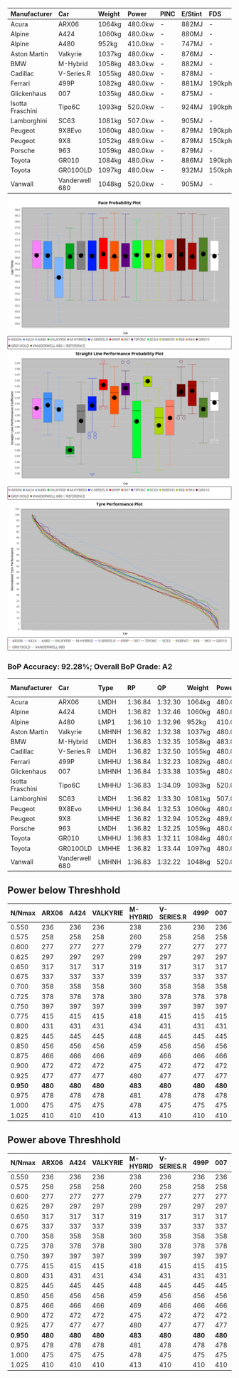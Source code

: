 | Manufacturer     | Car            | Weight | Power   | PINC    | E/Stint | FDS     |
|:-|:-|:-|:-|:-|:-|:-|
| Acura            | ARX06          | 1064kg | 480.0kw |    -    | 882MJ   |    -    |
| Alpine           | A424           | 1060kg | 480.0kw |    -    | 880MJ   |    -    |
| Alpine           | A480           | 952kg  | 410.0kw |    -    | 747MJ   |    -    |
| Aston Martin     | Valkyrie       | 1037kg | 480.0kw |    -    | 876MJ   |    -    |
| BMW              | M-Hybrid       | 1058kg | 483.0kw |    -    | 882MJ   |    -    |
| Cadillac         | V-Series.R     | 1055kg | 480.0kw |    -    | 878MJ   |    -    |
| Ferrari          | 499P           | 1082kg | 480.0kw |    -    | 881MJ   | 190kph  |
| Glickenhaus      | 007            | 1035kg | 480.0kw |    -    | 875MJ   |    -    |
| Isotta Fraschini | Tipo6C         | 1093kg | 520.0kw |    -    | 924MJ   | 190kph  |
| Lamborghini      | SC63           | 1081kg | 507.0kw |    -    | 905MJ   |    -    |
| Peugeot          | 9X8Evo         | 1060kg | 480.0kw |    -    | 879MJ   | 190kph  |
| Peugeot          | 9X8            | 1052kg | 489.0kw |    -    | 879MJ   | 150kph  |
| Porsche          | 963            | 1059kg | 480.0kw |    -    | 879MJ   |    -    |
| Toyota           | GR010          | 1084kg | 480.0kw |    -    | 886MJ   | 190kph  |
| Toyota           | GR010OLD       | 1097kg | 480.0kw |    -    | 932MJ   | 150kph  |
| Vanwall          | Vanderwell 680 | 1048kg | 520.0kw |    -    | 905MJ   |    -    |

![PACECHART](./IMG/AUTO.png)
![STRAIGHTLINEPERFORMANCECHART](./IMG/AUTO_sp.png)
![TYREPERFORMANCECHART](./IMG/AUTO_tw.png)

### BoP Accuracy: 92.28%; Overall BoP Grade: A2
| Manufacturer     | Car            | Type  | RP      | QP      | Weight | Power¹  | Threshhold | PINC    | Power²   | E/Stint | AVG Vmax  | FDS     | RDLC | L/Stint | BOP-Grade | Model Accuracy | Model Points | Match%  | SimDiff |
|:-|:-|:-|:-|:-|:-|:-|:-|:-|:-|:-|:-|:-|:-|:-|:-|:-|:-|:-|:-|
| Acura            | ARX06          | LMDH  | 1:36.84 | 1:32.30 | 1064kg | 480.0kw | 0.0kph     |    -    | 480.00kw |  882MJ  | 293.73kph |    -    | 1.01 | 37      | +A2       | 100.00%        | 996          | 91.91%  | #       |
| Alpine           | A424           | LMDH  | 1:36.82 | 1:32.46 | 1060kg | 480.0kw | 0.0kph     |    -    | 480.00kw |  880MJ  | 294.75kph |    -    | 1.01 | 37      | ~A1       | 99.58%         | 1429         | 98.93%  | #       |
| Alpine           | A480           | LMP1  | 1:36.10 | 1:32.96 |  952kg | 410.0kw | 0.0kph     |    -    | 410.00kw |  747MJ  | 292.68kph |    -    | 0.98 | 34      | -D1       | 94.94%         | 1689         | 65.88%  | #       |
| Aston Martin     | Valkyrie       | LMHNH | 1:36.82 | 1:32.38 | 1037kg | 480.0kw | 0.0kph     |    -    | 480.00kw |  876MJ  | 283.15kph |    -    | 1.05 | 37      | +C2       | 100.00%        | 247          | 73.96%  | #       |
| BMW              | M-Hybrid       | LMDH  | 1:36.83 | 1:32.35 | 1058kg | 483.0kw | 0.0kph     |    -    | 483.00kw |  882MJ  | 290.81kph |    -    | 1.02 | 37      | ~A1       | 99.97%         | 2912         | 100.00% | #       |
| Cadillac         | V-Series.R     | LMDH  | 1:36.82 | 1:32.50 | 1055kg | 480.0kw | 0.0kph     |    -    | 480.00kw |  878MJ  | 293.66kph |    -    | 1.02 | 37      | +A2       | 99.49%         | 5225         | 94.63%  | #       |
| Ferrari          | 499P           | LMHHU | 1:36.84 | 1:32.23 | 1082kg | 480.0kw | 0.0kph     |    -    | 480.00kw |  881MJ  | 298.11kph | 190kph  | 1.01 | 37      | ~A1       | 100.00%        | 5378         | 100.00% | #       |
| Glickenhaus      | 007            | LMHNH | 1:36.84 | 1:33.38 | 1035kg | 480.0kw | 0.0kph     |    -    | 480.00kw |  875MJ  | 298.12kph |    -    | 0.96 | 37      | ~A1       | 93.90%         | 2170         | 95.59%  | #       |
| Isotta Fraschini | Tipo6C         | LMHHU | 1:36.83 | 1:34.09 | 1093kg | 520.0kw | 0.0kph     |    -    | 520.00kw |  924MJ  | 298.96kph | 190kph  | 1.02 | 37      | +C1       | 100.00%        | 132          | 79.60%  | +0.47   |
| Lamborghini      | SC63           | LMDH  | 1:36.82 | 1:33.30 | 1081kg | 507.0kw | 0.0kph     |    -    | 507.00kw |  905MJ  | 292.10kph |    -    | 1.02 | 37      | ~A1       | 100.00%        | 784          | 99.00%  | +0.05   |
| Peugeot          | 9X8Evo         | LMHHU | 1:36.84 | 1:32.53 | 1060kg | 480.0kw | 0.0kph     |    -    | 480.00kw |  879MJ  | 300.70kph | 190kph  | 1.00 | 37      | ~A1       | 100.00%        | 1459         | 97.24%  | +0.50   |
| Peugeot          | 9X8            | LMHHE | 1:36.82 | 1:32.94 | 1052kg | 489.0kw | 0.0kph     |    -    | 489.00kw |  879MJ  | 290.50kph | 150kph  | 1.03 | 37      | ~A1       | 99.18%         | 4817         | 96.55%  | #       |
| Porsche          | 963            | LMDH  | 1:36.82 | 1:32.25 | 1059kg | 480.0kw | 0.0kph     |    -    | 480.00kw |  879MJ  | 291.25kph |    -    | 1.02 | 37      | ~A1       | 99.92%         | 14207        | 100.00% | #       |
| Toyota           | GR010          | LMHHU | 1:36.83 | 1:32.11 | 1084kg | 480.0kw | 0.0kph     |    -    | 480.00kw |  886MJ  | 296.33kph | 190kph  | 1.01 | 37      | ~A1       | 99.86%         | 4280         | 99.32%  | #       |
| Toyota           | GR010OLD       | LMHHE | 1:36.82 | 1:33.44 | 1097kg | 480.0kw | 0.0kph     |    -    | 480.00kw |  932MJ  | 296.85kph | 150kph  | 1.00 | 37      | +B2       | 99.46%         | 925          | 83.84%  | #       |
| Vanwall          | Vanderwell 680 | LMHNH | 1:36.83 | 1:32.22 | 1048kg | 520.0kw | 0.0kph     |    -    | 520.00kw |  905MJ  | 298.57kph |    -    | 1.00 | 37      | ~A1       | 95.82%         | 642          | 100.00% | #       |

## Power below Threshhold
| N/Nmax    | ARX06   | A424    | VALKYRIE | M-HYBRID | V-SERIES.R | 499P    | 007     | TIPO6C  | SC63    | 9X8EVO  | 9X8     | 963     | GR010   | GR010OLD | VANDERWELL 680 | ​     | RPM      | A480       |
|:-|:-|:-|:-|:-|:-|:-|:-|:-|:-|:-|:-|:-|:-|:-|:-|:-|:-|:-|
|  0.550    |  236    |  236    |  236     |  238     |  236       |  236    |  236    |  256    |  250    |  236    |  241    |  236    |  236    |  236     |  256           |  ​    |   --     |   -        |
|  0.575    |  258    |  258    |  258     |  260     |  258       |  258    |  258    |  279    |  273    |  258    |  263    |  258    |  258    |  258     |  279           |  ​    |   --     |   -        |
|  0.600    |  277    |  277    |  277     |  279     |  277       |  277    |  277    |  300    |  293    |  277    |  282    |  277    |  277    |  277     |  300           |  ​    |   --     |   -        |
|  0.625    |  297    |  297    |  297     |  299     |  297       |  297    |  297    |  322    |  314    |  297    |  302    |  297    |  297    |  297     |  322           |  ​    |   --     |   -        |
|  0.650    |  317    |  317    |  317     |  319     |  317       |  317    |  317    |  343    |  335    |  317    |  323    |  317    |  317    |  317     |  343           |  ​    |   --     |   -        |
|  0.675    |  337    |  337    |  337     |  339     |  337       |  337    |  337    |  365    |  356    |  337    |  343    |  337    |  337    |  337     |  365           |  ​    |   --     |   -        |
|  0.700    |  358    |  358    |  358     |  360     |  358       |  358    |  358    |  387    |  377    |  358    |  364    |  358    |  358    |  358     |  387           |  ​    |   --     |   -        |
|  0.725    |  378    |  378    |  378     |  380     |  378       |  378    |  378    |  409    |  399    |  378    |  385    |  378    |  378    |  378     |  409           |  ​    |   --     |   -        |
|  0.750    |  397    |  397    |  397     |  399     |  397       |  397    |  397    |  430    |  419    |  397    |  404    |  397    |  397    |  397     |  430           |  ​    |   --     |   -        |
|  0.775    |  415    |  415    |  415     |  418     |  415       |  415    |  415    |  449    |  438    |  415    |  423    |  415    |  415    |  415     |  449           |  ​    |  5000    |  -3213569  |
|  0.800    |  431    |  431    |  431     |  434     |  431       |  431    |  431    |  467    |  455    |  431    |  439    |  431    |  431    |  431     |  467           |  ​    |  5500    |  -3499979  |
|  0.825    |  445    |  445    |  445     |  448     |  445       |  445    |  445    |  482    |  470    |  445    |  454    |  445    |  445    |  445     |  482           |  ​    |  5999    |  -3800400  |
|  0.850    |  456    |  456    |  456     |  459     |  456       |  456    |  456    |  494    |  482    |  456    |  465    |  456    |  456    |  456     |  494           |  ​    |  6499    |  -4114832  |
|  0.875    |  466    |  466    |  466     |  469     |  466       |  466    |  466    |  505    |  492    |  466    |  475    |  466    |  466    |  466     |  505           |  ​    |  7000    |  -4443276  |
|  0.900    |  472    |  472    |  472     |  475     |  472       |  472    |  472    |  512    |  499    |  472    |  481    |  472    |  472    |  472     |  512           |  ​    |  7500    |  -4785730  |
|  0.925    |  477    |  477    |  477     |  480     |  477       |  477    |  477    |  517    |  504    |  477    |  486    |  477    |  477    |  477     |  517           |  ​    |  8000    |  407       |
| **0.950** | **480** | **480** | **480**  | **483**  | **480**    | **480** | **480** | **520** | **507** | **480** | **489** | **480** | **480** | **480**  | **520**        | **​** | **8499** | **410**    |
|  0.975    |  478    |  478    |  478     |  481     |  478       |  478    |  478    |  518    |  505    |  478    |  487    |  478    |  478    |  478     |  518           |  ​    |  9000    |  205       |
|  1.000    |  475    |  475    |  475     |  478     |  475       |  475    |  475    |  514    |  502    |  475    |  484    |  475    |  475    |  475     |  514           |  ​    |   --     |   -        |
|  1.025    |  410    |  410    |  410     |  413     |  410       |  410    |  410    |  444    |  433    |  410    |  418    |  410    |  410    |  410     |  444           |  ​    |   --     |   -        |

## Power above Threshhold
| N/Nmax    | ARX06   | A424    | VALKYRIE | M-HYBRID | V-SERIES.R | 499P    | 007     | TIPO6C  | SC63    | 9X8EVO  | 9X8     | 963     | GR010   | GR010OLD | VANDERWELL 680 | ​     | RPM      | A480       |
|:-|:-|:-|:-|:-|:-|:-|:-|:-|:-|:-|:-|:-|:-|:-|:-|:-|:-|:-|
|  0.550    |  236    |  236    |  236     |  238     |  236       |  236    |  236    |  256    |  250    |  236    |  241    |  236    |  236    |  236     |  256           |  ​    |   --     |   -        |
|  0.575    |  258    |  258    |  258     |  260     |  258       |  258    |  258    |  279    |  273    |  258    |  263    |  258    |  258    |  258     |  279           |  ​    |   --     |   -        |
|  0.600    |  277    |  277    |  277     |  279     |  277       |  277    |  277    |  300    |  293    |  277    |  282    |  277    |  277    |  277     |  300           |  ​    |   --     |   -        |
|  0.625    |  297    |  297    |  297     |  299     |  297       |  297    |  297    |  322    |  314    |  297    |  302    |  297    |  297    |  297     |  322           |  ​    |   --     |   -        |
|  0.650    |  317    |  317    |  317     |  319     |  317       |  317    |  317    |  343    |  335    |  317    |  323    |  317    |  317    |  317     |  343           |  ​    |   --     |   -        |
|  0.675    |  337    |  337    |  337     |  339     |  337       |  337    |  337    |  365    |  356    |  337    |  343    |  337    |  337    |  337     |  365           |  ​    |   --     |   -        |
|  0.700    |  358    |  358    |  358     |  360     |  358       |  358    |  358    |  387    |  377    |  358    |  364    |  358    |  358    |  358     |  387           |  ​    |   --     |   -        |
|  0.725    |  378    |  378    |  378     |  380     |  378       |  378    |  378    |  409    |  399    |  378    |  385    |  378    |  378    |  378     |  409           |  ​    |   --     |   -        |
|  0.750    |  397    |  397    |  397     |  399     |  397       |  397    |  397    |  430    |  419    |  397    |  404    |  397    |  397    |  397     |  430           |  ​    |   --     |   -        |
|  0.775    |  415    |  415    |  415     |  418     |  415       |  415    |  415    |  449    |  438    |  415    |  423    |  415    |  415    |  415     |  449           |  ​    |  5000    |  -3213569  |
|  0.800    |  431    |  431    |  431     |  434     |  431       |  431    |  431    |  467    |  455    |  431    |  439    |  431    |  431    |  431     |  467           |  ​    |  5500    |  -3499979  |
|  0.825    |  445    |  445    |  445     |  448     |  445       |  445    |  445    |  482    |  470    |  445    |  454    |  445    |  445    |  445     |  482           |  ​    |  5999    |  -3800400  |
|  0.850    |  456    |  456    |  456     |  459     |  456       |  456    |  456    |  494    |  482    |  456    |  465    |  456    |  456    |  456     |  494           |  ​    |  6499    |  -4114832  |
|  0.875    |  466    |  466    |  466     |  469     |  466       |  466    |  466    |  505    |  492    |  466    |  475    |  466    |  466    |  466     |  505           |  ​    |  7000    |  -4443276  |
|  0.900    |  472    |  472    |  472     |  475     |  472       |  472    |  472    |  512    |  499    |  472    |  481    |  472    |  472    |  472     |  512           |  ​    |  7500    |  -4785730  |
|  0.925    |  477    |  477    |  477     |  480     |  477       |  477    |  477    |  517    |  504    |  477    |  486    |  477    |  477    |  477     |  517           |  ​    |  8000    |  407       |
| **0.950** | **480** | **480** | **480**  | **483**  | **480**    | **480** | **480** | **520** | **507** | **480** | **489** | **480** | **480** | **480**  | **520**        | **​** | **8499** | **410**    |
|  0.975    |  478    |  478    |  478     |  481     |  478       |  478    |  478    |  518    |  505    |  478    |  487    |  478    |  478    |  478     |  518           |  ​    |  9000    |  205       |
|  1.000    |  475    |  475    |  475     |  478     |  475       |  475    |  475    |  514    |  502    |  475    |  484    |  475    |  475    |  475     |  514           |  ​    |   --     |   -        |
|  1.025    |  410    |  410    |  410     |  413     |  410       |  410    |  410    |  444    |  433    |  410    |  418    |  410    |  410    |  410     |  444           |  ​    |   --     |   -        |
